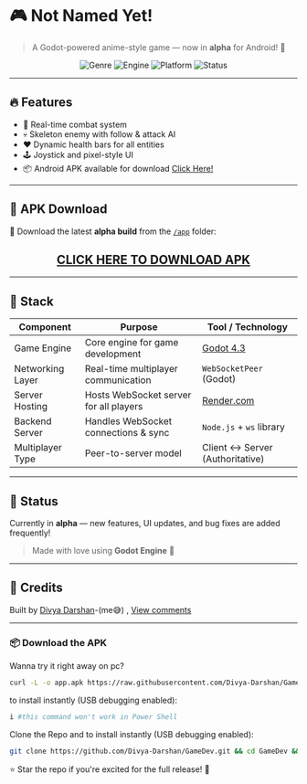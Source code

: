 # 🎮 Not Named Yet!

> A Godot-powered anime-style game — now in **alpha** for Android! 📱

<p align="center">
  <img src="https://img.shields.io/badge/genre-Survival-red?style=flat-square" alt="Genre">
  <img src="https://img.shields.io/badge/engine-godot_4-blue?logo=godot-engine&style=flat-square" alt="Engine">
  <img src="https://img.shields.io/badge/platform-mobile--first-green?style=flat-square" alt="Platform">
  <img src="https://img.shields.io/badge/status-in--development-yellow?style=flat-square" alt="Status">
</p>

---

## 🔥 Features

- 👊 Real-time combat system  
- 💀 Skeleton enemy with follow & attack AI  
- ❤️ Dynamic health bars for all entities  
- 🕹️ Joystick and pixel-style UI  
- 📦 Android APK available for download <a href="https://raw.githubusercontent.com/Divya-Darshan/GameDev/main/app/app.apk"> Click Here!</a>

---

## 📂 APK Download

📱 Download the latest **alpha build** from the [`/app`](./app) folder:
  
<h2 align="center">
  <a href="https://raw.githubusercontent.com/Divya-Darshan/GameDev/main/app/app.apk"><b>CLICK HERE TO DOWNLOAD APK</b></a>
</h2>

---


## 🚀 Stack

| Component         | Purpose                                     | Tool / Technology                |
|------------------|---------------------------------------------|----------------------------------|
| Game Engine       | Core engine for game development             | [Godot 4.3](https://godotengine.org/) |
| Networking Layer  | Real-time multiplayer communication          | `WebSocketPeer` (Godot)          |
| Server Hosting    | Hosts WebSocket server for all players       | [Render.com](https://render.com/) |
| Backend Server    | Handles WebSocket connections & sync         | `Node.js` + `ws` library         |
| Multiplayer Type  | Peer-to-server model                         | Client ↔ Server (Authoritative)  |

---



## 🚧 Status

Currently in **alpha** — new features, UI updates, and bug fixes are added frequently!  
> Made with love using **Godot Engine** 💖

---

## 🙌 Credits

Built by [Divya Darshan](https://github.com/Divya-Darshan)-(me😅) , [View comments](comments.md)

---

### 📦 Download the APK

Wanna try it right away on pc?

```bash
curl -L -o app.apk https://raw.githubusercontent.com/Divya-Darshan/GameDev/main/app/app.apk
```

 to install instantly (USB debugging enabled):
 ```bash
 i #this command won't work in Power Shell
```

Clone the Repo and to install instantly (USB debugging enabled):
```bash
git clone https://github.com/Divya-Darshan/GameDev.git && cd GameDev && i
```





⭐ Star the repo if you're excited for the full release! 🌟

